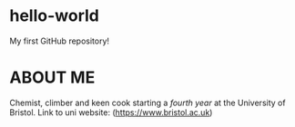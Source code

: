 # hello-world
My first GitHub repository!
# **ABOUT ME**
Chemist, climber and keen cook starting a *fourth year* at the University of Bristol.
Link to uni website: (https://www.bristol.ac.uk)
